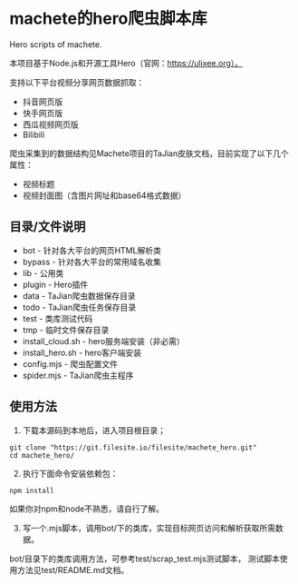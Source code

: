 # machete的hero爬虫脚本库

Hero scripts of machete.

本项目基于Node.js和开源工具Hero（官网：https://ulixee.org）。


支持以下平台视频分享网页数据抓取：

* 抖音网页版
* 快手网页版
* 西瓜视频网页版
* Bilibili


爬虫采集到的数据结构见Machete项目的TaJian皮肤文档，目前实现了以下几个属性：

* 视频标题
* 视频封面图（含图片网址和base64格式数据）


## 目录/文件说明

* bot - 针对各大平台的网页HTML解析类
* bypass - 针对各大平台的常用域名收集
* lib - 公用类
* plugin - Hero插件
* data - TaJian爬虫数据保存目录
* todo - TaJian爬虫任务保存目录
* test - 类库测试代码
* tmp - 临时文件保存目录
* install_cloud.sh - hero服务端安装（非必需）
* install_hero.sh - hero客户端安装
* config.mjs - 爬虫配置文件
* spider.mjs - TaJian爬虫主程序


## 使用方法

1. 下载本源码到本地后，进入项目根目录；
```
git clone "https://git.filesite.io/filesite/machete_hero.git"
cd machete_hero/
```

2. 执行下面命令安装依赖包：
```
npm install
```

如果你对npm和node不熟悉，请自行了解。


3. 写一个.mjs脚本，调用bot/下的类库，实现目标网页访问和解析获取所需数据。

bot/目录下的类库调用方法，可参考test/scrap_test.mjs测试脚本，
测试脚本使用方法见test/README.md文档。

